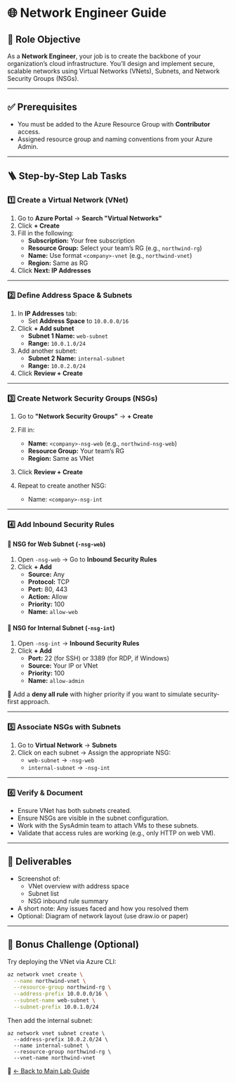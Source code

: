 # 🌐 Network Engineer Guide

## 🎯 Role Objective
As a **Network Engineer**, your job is to create the backbone of your organization’s cloud infrastructure. You’ll design and implement secure, scalable networks using Virtual Networks (VNets), Subnets, and Network Security Groups (NSGs).

---

## ✅ Prerequisites
- You must be added to the Azure Resource Group with **Contributor** access.
- Assigned resource group and naming conventions from your Azure Admin.

---

## 🪜 Step-by-Step Lab Tasks

### 1️⃣ Create a Virtual Network (VNet)

1. Go to **Azure Portal** → **Search "Virtual Networks"**
2. Click **+ Create**
3. Fill in the following:
   - **Subscription:** Your free subscription
   - **Resource Group:** Select your team’s RG (e.g., `northwind-rg`)
   - **Name:** Use format `<company>-vnet` (e.g., `northwind-vnet`)
   - **Region:** Same as RG
4. Click **Next: IP Addresses**

---

### 2️⃣ Define Address Space & Subnets

1. In **IP Addresses** tab:
   - Set **Address Space** to `10.0.0.0/16`
2. Click **+ Add subnet**
   - **Subnet 1 Name:** `web-subnet`
   - **Range:** `10.0.1.0/24`
3. Add another subnet:
   - **Subnet 2 Name:** `internal-subnet`
   - **Range:** `10.0.2.0/24`
4. Click **Review + Create**

---

### 3️⃣ Create Network Security Groups (NSGs)

1. Go to **"Network Security Groups"** → **+ Create**
2. Fill in:
   - **Name:** `<company>-nsg-web` (e.g., `northwind-nsg-web`)
   - **Resource Group:** Your team’s RG
   - **Region:** Same as VNet
3. Click **Review + Create**

4. Repeat to create another NSG:
   - Name: `<company>-nsg-int`

---

### 4️⃣ Add Inbound Security Rules

#### 📂 NSG for Web Subnet (`-nsg-web`)
1. Open `-nsg-web` → Go to **Inbound Security Rules**
2. Click **+ Add**
   - **Source:** Any
   - **Protocol:** TCP
   - **Port:** 80, 443
   - **Action:** Allow
   - **Priority:** 100
   - **Name:** `allow-web`

#### 🔐 NSG for Internal Subnet (`-nsg-int`)
1. Open `-nsg-int` → **Inbound Security Rules**
2. Click **+ Add**
   - **Port:** 22 (for SSH) or 3389 (for RDP, if Windows)
   - **Source:** Your IP or VNet
   - **Priority:** 100
   - **Name:** `allow-admin`

📝 Add a **deny all rule** with higher priority if you want to simulate security-first approach.

---

### 5️⃣ Associate NSGs with Subnets

1. Go to **Virtual Network** → **Subnets**
2. Click on each subnet → Assign the appropriate NSG:
   - `web-subnet` → `-nsg-web`
   - `internal-subnet` → `-nsg-int`

---

### 6️⃣ Verify & Document

- Ensure VNet has both subnets created.
- Ensure NSGs are visible in the subnet configuration.
- Work with the SysAdmin team to attach VMs to these subnets.
- Validate that access rules are working (e.g., only HTTP on web VM).

---

## 🧾 Deliverables

- Screenshot of:
  - VNet overview with address space
  - Subnet list
  - NSG inbound rule summary
- A short note: Any issues faced and how you resolved them
- Optional: Diagram of network layout (use draw.io or paper)

---

## 🧪 Bonus Challenge (Optional)

Try deploying the VNet via Azure CLI:
```bash
az network vnet create \
  --name northwind-vnet \
  --resource-group northwind-rg \
  --address-prefix 10.0.0.0/16 \
  --subnet-name web-subnet \
  --subnet-prefix 10.0.1.0/24
```
Then add the internal subnet:
```commandline
az network vnet subnet create \
  --address-prefix 10.0.2.0/24 \
  --name internal-subnet \
  --resource-group northwind-rg \
  --vnet-name northwind-vnet
```
🔗 [← Back to Main Lab Guide](../README.md)